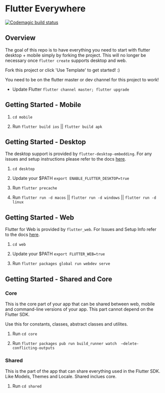 # Flutter Everywhere

[![Codemagic build status](https://api.codemagic.io/apps/5cd2d9cbc959181f99f3bc4b/5d02566b85769116ab87cc8f/status_badge.svg)](https://codemagic.io/apps/5cd2d9cbc959181f99f3bc4b/5d02566b85769116ab87cc8f/latest_build)

## Overview

The goal of this repo is to have everything you need to start with flutter desktop + mobile simply by forking the project. This will no longer be necessary once `flutter create` supports desktop and web.

Fork this project or click 'Use Template' to get started! :)

You need to be on the flutter master or dev channel for this project to work!

- Update Flutter `flutter channel master; flutter upgrade`

## Getting Started - Mobile

1. `cd mobile`

2. Run `flutter build ios` || `flutter build apk`

## Getting Started - Desktop

The desktop support is provided by `flutter-desktop-embedding`. For any issues and setup instructions please refer to the docs [here](https://github.com/google/flutter-desktop-embedding).

1. `cd desktop`

2. Update your $PATH `export ENABLE_FLUTTER_DESKTOP=true`

3. Run `flutter precache`

4. Run `flutter run -d macos` || `flutter run -d windows` || `flutter run -d linux`

## Getting Started - Web

Flutter for Web is provided by `flutter_web`. For Issues and Setup Info refer to the docs [here](https://github.com/flutter/flutter_web).

1. `cd web`

2. Update your $PATH `export FLUTTER_WEB=true`

3. Run `flutter packages global run webdev serve`

## Getting Started - Shared and Core

### Core

This is the core part of your app that can be shared between web, mobile and command-line versions of your app. This part cannot depend on the Flutter SDK.

Use this for constants, classes, abstract classes and utilites.

1. Run `cd core`

2. Run  `flutter packages pub run build_runner watch  —delete-conflicting-outputs`

### Shared

This is the part of the app that can share everything used in the Flutter SDK. Like Models, Themes and Locale. Shared inclues core.

1. Run `cd shared`
